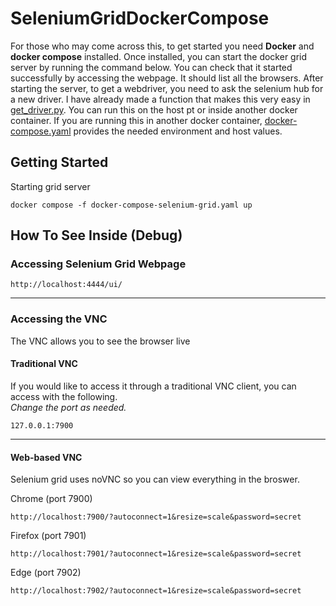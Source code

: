 # SeleniumGridDockerCompose
For those who may come across this, to get started you need **Docker** and **docker compose** installed. Once installed, you can start the docker grid server by running the command below. You can check that it started successfully by accessing the webpage. It should list all the browsers. After starting the server, to get a webdriver, you need to ask the selenium hub for a new driver. I have already made a function that makes this very easy in [get_driver.py](https://github.com/DerekWilliams9191/SeleniumGridDockerCompose/blob/main/get_driver.py). You can run this on the host pt or inside another docker container. If you are running this in another docker container, [docker-compose.yaml](https://github.com/DerekWilliams9191/SeleniumGridDockerCompose/blob/main/docker-compose.yaml) provides the needed environment and host values.


## Getting Started
Starting grid server
```
docker compose -f docker-compose-selenium-grid.yaml up
```

## How To See Inside (Debug)
### Accessing Selenium Grid Webpage
```
http://localhost:4444/ui/
```

___

### Accessing the VNC
The VNC allows you to see the browser live

#### Traditional VNC
If you would like to access it through a traditional VNC client, you can access with the following.
<br>
*Change the port as needed.*
```
127.0.0.1:7900
```

___

#### Web-based VNC
Selenium grid uses noVNC so you can view everything in the broswer.

Chrome (port 7900)
```
http://localhost:7900/?autoconnect=1&resize=scale&password=secret
```

Firefox (port 7901)
```
http://localhost:7901/?autoconnect=1&resize=scale&password=secret
```

Edge (port 7902)
```
http://localhost:7902/?autoconnect=1&resize=scale&password=secret
```
